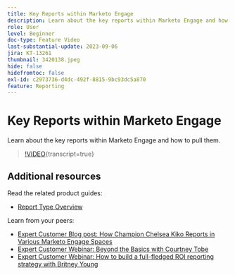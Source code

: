```yaml
---
title: Key Reports within Marketo Engage
description: Learn about the key reports within Marketo Engage and how to pull them.
role: User
level: Beginner
doc-type: Feature Video
last-substantial-update: 2023-09-06
jira: KT-13261
thumbnail: 3420138.jpeg
hide: false
hidefromtoc: false
exl-id: c2973736-d4dc-492f-8815-9bc93dc5a870
feature: Reporting
---
```

# Key Reports within Marketo Engage

Learn about the key reports within Marketo Engage and how to pull them.

>[!VIDEO](https://video.tv.adobe.com/v/3420138/?learn=on){transcript=true}

## Additional resources

Read the related product guides:

* [Report Type Overview](https://experienceleague.adobe.com/docs/marketo/using/product-docs/reporting/basic-reporting/report-types/report-type-overview.html?lang=en)

Learn from your peers:

* [Expert Customer Blog post: How Champion Chelsea Kiko Reports in Various Marketo Engage Spaces](https://nation.marketo.com/t5/product-blogs/how-marketo-champion-chelsea-kiko-reports-in-various-marketo/ba-p/242627) 
* [Expert Customer Webinar: Beyond the Basics with Courtney Tobe](https://nation.marketo.com/t5/product-blogs/on-demand-webinar-beyond-the-basics-marketo-reporting/ba-p/302116)
* [Expert Customer Webinar: How to build a full-fledged ROI reporting strategy with Britney Young](https://nation.marketo.com/t5/product-blogs/on-demand-webinar-rounding-out-your-reporting-how-to-build-a/ba-p/319082)
